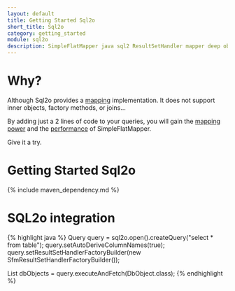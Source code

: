 ```yaml
---
layout: default
title: Getting Started Sql2o
short_title: Sql2o
category: getting_started
module: sql2o
description: SimpleFlatMapper java sql2 ResultSetHandler mapper deep object
---
```

# Why?

Although Sql2o provides a [mapping](http://www.sql2o.org/docs/fetching-data/) implementation. It does not support inner objects, factory methods, or joins...

By adding just a 2 lines of code to your queries, you will gain the [mapping power](0201-property-mapping.html) and
the [performance](https://github.com/arnaudroger/SimpleFlatMapper/wiki/Jdbc-Performance-Local-Mysql) of SimpleFlatMapper.

Give it a try.

# Getting Started Sql2o

{% include maven_dependency.md %}


# SQL2o integration

{% highlight java %}
Query query = sql2o.open().createQuery("select * from table");
query.setAutoDeriveColumnNames(true);
query.setResultSetHandlerFactoryBuilder(new SfmResultSetHandlerFactoryBuilder());

List<DbObject> dbObjects = query.executeAndFetch(DbObject.class);
{% endhighlight %}